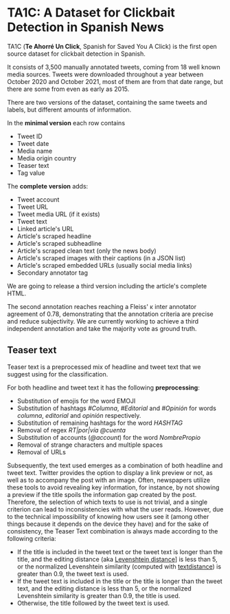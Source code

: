 # TA1C: A Dataset for Clickbait Detection in Spanish News

TA1C (**Te Ahorré Un Click**, Spanish for Saved You A Click) is the first open source dataset for clickbait detection in Spanish.

It consists of 3,500 manually annotated tweets, coming from 18 well known media sources. Tweets were downloaded throughout a year between October 2020 and October 2021, most of them are from that date range, but there are some from even as early as 2015.

There are two versions of the dataset, containing the same tweets and labels, but different amounts of information.

In the **minimal version** each row contains
- Tweet ID
- Tweet date
- Media name
- Media origin country
- Teaser text
- Tag value

The **complete version** adds:
- Tweet account
- Tweet URL
- Tweet media URL (if it exists)
- Tweet text
- Linked article's URL
- Article's scraped headline
- Article's scraped subheadline
- Article's scraped clean text (only the news body)
- Article's scraped images with their captions (in a JSON list)
- Article's scraped embedded URLs (usually social media links)
- Secondary annotator tag

We are going to release a third version including the article's complete HTML.

The second annotation reaches reaching a Fleiss' κ inter annotator agreement of 0.78, demonstrating that the annotation criteria are precise and reduce subjectivity. We are currently working to achieve a third independent annotation and take the majority vote as ground truth.

## Teaser text

Teaser text is a preprocessed mix of headline and tweet text that we suggest using for the classification.

For both headline and tweet text it has the following **preprocessing**:
- Substitution of emojis for the word EMOJI
- Substitution of hashtags *#Columna*, *#Editorial* and *#Opinión* for words *columna*, *editorial* and *opinión* respectively.
- Substitution of remaining hashtags for the word *HASHTAG*
- Removal of regex *RT|por|vía @cuenta*
- Substitution of accounts (*@account*) for the word *NombrePropio*
- Removal of strange characters and multiple spaces
- Removal of URLs

Subsequently, the text used emerges as a combination of both headline and tweet text. Twitter provides the option to display a link preview or not, as well as to accompany the post with an image. Often, newspapers utilize these tools to avoid revealing key information, for instance, by not showing a preview if the title spoils the information gap created by the post. Therefore, the selection of which texts to use is not trivial, and a single criterion can lead to inconsistencies with what the user reads. However, due to the technical impossibility of knowing how users see it (among other things because it depends on the device they have) and for the sake of consistency, the Teaser Text combination is always made according to the following criteria:
- If the title is included in the tweet text or the tweet text is longer than the title, and the editing distance (aka [Levenshtein distance](https://en.wikipedia.org/wiki/Levenshtein_distance)] is less than 5, or the normalized Levenshtein similarity (computed with [textdistance](https://pypi.org/project/textdistance/)) is greater than 0.9, the tweet text is used.
- If the tweet text is included in the title or the title is longer than the tweet text, and the editing distance is less than 5, or the normalized Levenshtein similarity is greater than 0.9, the title is used.
- Otherwise, the title followed by the tweet text is used.
